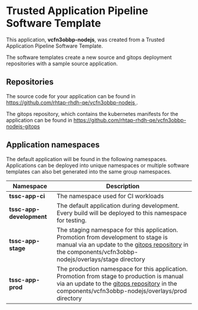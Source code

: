 # Trusted Application Pipeline Software Template

This application, **vcfn3obbp-nodejs**, was created from a Trusted Application Pipeline Software Template.

The software templates create a new source and gitops deployment repositories with a sample source application. 

## Repositories

The source code for your application can be found in [https://github.com/rhtap-rhdh-qe/vcfn3obbp-nodejs ](https://github.com/rhtap-rhdh-qe/vcfn3obbp-nodejs ).
 
The gitops repository, which contains the kubernetes manifests for the application can be found in 
[https://github.com/rhtap-rhdh-qe/vcfn3obbp-nodejs-gitops ](https://github.com/rhtap-rhdh-qe/vcfn3obbp-nodejs-gitops ) 

## Application namespaces 

The default application will be found in the following namespaces. Applications can be deployed into unique namespaces or multiple software templates can also bet generated into the same group namespaces.  

|  Namespace   |  Description   |  
| -------- | -------- |
| **tssc-app-ci** | The namespace used for CI workloads |
| **tssc-app-development** | The default application during development. Every build will be deployed to this namespace for testing. |
| **tssc-app-stage** | The staging namespace for this application. Promotion from development to stage is manual via an update to the [gitops repository](https://github.com/rhtap-rhdh-qe/vcfn3obbp-nodejs-gitops ) in the components/vcfn3obbp-nodejs/overlays/stage directory |
| **tssc-app-prod** | The production namespace for this application. Promotion from stage to production is manual via an update to the [gitops repository](https://github.com/rhtap-rhdh-qe/vcfn3obbp-nodejs-gitops ) in the components/vcfn3obbp-nodejs/overlays/prod directory |